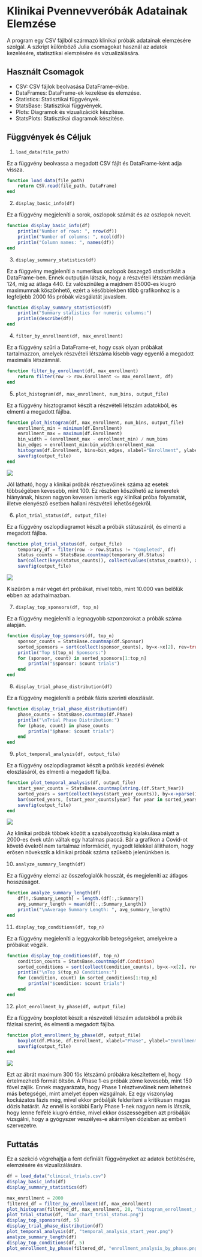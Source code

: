 # Klinikai Pvennevveróbák Adatainak Elemzése

A program egy CSV fájlból származó klinikai próbák adatainak elemzésére szolgál. A szkript különböző Julia csomagokat használ az adatok kezelésére, statisztikai elemzésére és vizualizálására.

## Használt Csomagok
- CSV: CSV fájlok beolvasása DataFrame-ekbe.
- DataFrames: DataFrame-ek kezelése és elemzése.
- Statistics: Statisztikai függvények.
- StatsBase: Statisztikai függvények.
- Plots: Diagramok és vizualizációk készítése.
- StatsPlots: Statisztikai diagramok készítése.

## Függvények és Céljuk
1. `load_data(file_path)`

Ez a függvény beolvassa a megadott CSV fájlt és DataFrame-ként adja vissza.

```julia
function load_data(file_path)
    return CSV.read(file_path, DataFrame)
end
```
2. `display_basic_info(df)`

Ez a függvény megjeleníti a sorok, oszlopok számát és az oszlopok neveit.

```julia
function display_basic_info(df)
    println("Number of rows: ", nrow(df))
    println("Number of columns: ", ncol(df))
    println("Column names: ", names(df))
end
```
3. `display_summary_statistics(df)`

Ez a függvény megjeleníti a numerikus oszlopok összegző statisztikáit a DataFrame-ben. Ennek outputján látszik, hogy a részvételi létszám mediánja 124, míg az átlaga 440. Ez valószínűleg a majdnem 85000-es kiugró maximumnak köszönhető, ezért a későbbiekben több grafikonhoz is a legfeljebb 2000 fős próbák vizsgálatát javaslom.

```julia
function display_summary_statistics(df)
    println("Summary statistics for numeric columns:")
    println(describe(df))
end
```

4. `filter_by_enrollment(df, max_enrollment)`

Ez a függvény szűri a DataFrame-et, hogy csak olyan próbákat tartalmazzon, amelyek részvételi létszáma kisebb vagy egyenlő a megadott maximális létszámnál.

```julia
function filter_by_enrollment(df, max_enrollment)
    return filter(row -> row.Enrollment <= max_enrollment, df)
end
```

5. `plot_histogram(df, max_enrollment, num_bins, output_file)`

Ez a függvény hisztogramot készít a részvételi létszám adatokból, és elmenti a megadott fájlba.

```julia
function plot_histogram(df, max_enrollment, num_bins, output_file)
    enrollment_min = minimum(df.Enrollment)
    enrollment_max = maximum(df.Enrollment)
    bin_width = (enrollment_max - enrollment_min) / num_bins
    bin_edges = enrollment_min:bin_width:enrollment_max
    histogram(df.Enrollment, bins=bin_edges, xlabel="Enrollment", ylabel="Frequency", title="Histogram of Enrollment (Max $(max_enrollment))")
    savefig(output_file)
end
```

![](histogram_enrollment_max.png)

Jól látható, hogy a klinikai próbák résztvevőinek száma az esetek többségében kevesebb, mint 100. Ez részben köszöhető az ismeretek hiányának, hiszen nagyon kevesen ismerik egy klinikai próba folyamatát, illetve elenyésző esetben hallani részvételi lehetőségekről.

6. `plot_trial_status(df, output_file)`

Ez a függvény oszlopdiagramot készít a próbák státuszáról, és elmenti a megadott fájlba.

```julia
function plot_trial_status(df, output_file)
    temporary_df = filter(row -> row.Status != "Completed", df)
    status_counts = StatsBase.countmap(temporary_df.Status)
    bar(collect(keys(status_counts)), collect(values(status_counts)), xlabel="Status", ylabel="Count", title="Trial Status", xticks=:auto, xrotation=45)
    savefig(output_file)
```

![](bar_chart_trial_status.png)

Kiszűröm a már véget ért próbákat, mivel több, mint 10.000 van belőlük ebben az adathalmazban.

7. `display_top_sponsors(df, top_n)`

Ez a függvény megjeleníti a legnagyobb szponzorokat a próbák száma alapján.

```julia
function display_top_sponsors(df, top_n)
    sponsor_counts = StatsBase.countmap(df.Sponsor)
    sorted_sponsors = sort(collect(sponsor_counts), by=x->x[2], rev=true)
    println("Top $(top_n) Sponsors:")
    for (sponsor, count) in sorted_sponsors[1:top_n]
        println("$sponsor: $count trials")
    end
end
```

8. `display_trial_phase_distribution(df)`

Ez a függvény megjeleníti a próbák fázis szerinti eloszlását.

```julia
function display_trial_phase_distribution(df)
    phase_counts = StatsBase.countmap(df.Phase)
    println("\nTrial Phase Distribution:")
    for (phase, count) in phase_counts
        println("$phase: $count trials")
    end
end
```

9. `plot_temporal_analysis(df, output_file)`

Ez a függvény oszlopdiagramot készít a próbák kezdési évének eloszlásáról, és elmenti a megadott fájlba.

```julia
function plot_temporal_analysis(df, output_file)
    start_year_counts = StatsBase.countmap(string.(df.Start_Year))
    sorted_years = sort(collect(keys(start_year_counts)), by=x->parse(Int, x))
    bar(sorted_years, [start_year_counts[year] for year in sorted_years], xlabel="Start Year", ylabel="Number of Trials", title="Clinical Trials by Start Year")
    savefig(output_file)
end
```

![](temporal_analysis_start_year.png)

Az klinikai próbák többek között a szabályozottság kialakulása miatt a 2000-es évek után váltak egy hatalmas piaccá. Bár a grafikon a Covid-ot követő évekről nem tartalmaz információt, nyugodt lélekkel állíthatom, hogy erősen növekszik a klinikai próbák száma szűkebb jelenünkben is.

10. `analyze_summary_length(df)`

Ez a függvény elemzi az összefoglalók hosszát, és megjeleníti az átlagos hosszúságot.

```julia
function analyze_summary_length(df)
    df[!,:Summary_Length] = length.(df[:,:Summary])
    avg_summary_length = mean(df[:,:Summary_Length])
    println("\nAverage Summary Length: ", avg_summary_length)
end
```

11. `display_top_conditions(df, top_n)`

Ez a függvény megjeleníti a leggyakoribb betegségeket, amelyekre a próbákat végzik.

```julia
function display_top_conditions(df, top_n)
    condition_counts = StatsBase.countmap(df.Condition)
    sorted_conditions = sort(collect(condition_counts), by=x->x[2], rev=true)
    println("\nTop $(top_n) Conditions:")
    for (condition, count) in sorted_conditions[1:top_n]
        println("$condition: $count trials")
    end
end
```

12. `plot_enrollment_by_phase(df, output_file)`

Ez a függvény boxplotot készít a részvételi létszám adatokból a próbák fázisai szerint, és elmenti a megadott fájlba.

```julia
function plot_enrollment_by_phase(df, output_file)
    boxplot(df.Phase, df.Enrollment, xlabel="Phase", ylabel="Enrollment", title="Enrollment by Trial Phase", xticks=:auto, xrotation=45)
    savefig(output_file)
end
```

![](enrollment_analysis_by_phase_300.png)

Ezt az ábrát maximum 300 fős létszámú próbákra készítettem el, hogy értelmezhető formát öltsön. A Phase 1-es próbák zöme kevesebb, mint 150 fővel zajlik. Ennek magyarázata, hogy Phase 1 résztvevőinek nem lehetnek más betegségei, mint amelyet éppen vizsgálnak. Ez egy viszonylag kockázatos fázis még, mivel ekkor próbálják felderíteni a kritikusan magas dózis határát. Az ennél is korábbi Early Phase 1-nek nagyon nem is látszik, hogy lenne felfelé kiugró értéke, mivel ekkor összességében azt próbálják vizsgálni, hogy a gyógyszer veszélyes-e akármilyen dózisban az emberi szervezetre.

## Futtatás
Ez a szekció végrehajtja a fent definiált függvényeket az adatok betöltésére, elemzésére és vizualizálására.

```julia
df = load_data("clinical_trials.csv")
display_basic_info(df)
display_summary_statistics(df)

max_enrollment = 2000
filtered_df = filter_by_enrollment(df, max_enrollment)
plot_histogram(filtered_df, max_enrollment, 20, "histogram_enrollment_max.png")
plot_trial_status(df, "bar_chart_trial_status.png")
display_top_sponsors(df, 5)
display_trial_phase_distribution(df)
plot_temporal_analysis(df, "temporal_analysis_start_year.png")
analyze_summary_length(df)
display_top_conditions(df, 5)
plot_enrollment_by_phase(filtered_df, "enrollment_analysis_by_phase.png")
```
